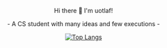 <div align="center">
    <p>Hi there 👋 I'm uotlaf!</p>
    <p>- A CS student with many ideas and few executions -</p> 

[![Top Langs](https://github-readme-stats.vercel.app/api/top-langs/?username=uotlaf&layout=compact&theme=dark&langs_count=8&hide=Makefile,Shell)](https://github.com/anuraghazra/github-readme-stats)

</div>
